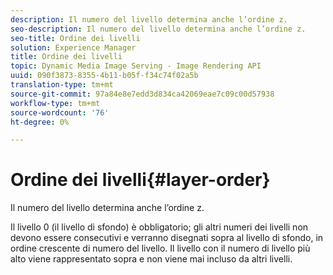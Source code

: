 ```yaml
---
description: Il numero del livello determina anche l’ordine z.
seo-description: Il numero del livello determina anche l’ordine z.
seo-title: Ordine dei livelli
solution: Experience Manager
title: Ordine dei livelli
topic: Dynamic Media Image Serving - Image Rendering API
uuid: 090f3873-8355-4b11-b05f-f34c74f02a5b
translation-type: tm+mt
source-git-commit: 97a84e8e7edd3d834ca42069eae7c09c00d57938
workflow-type: tm+mt
source-wordcount: '76'
ht-degree: 0%

---
```



# Ordine dei livelli{#layer-order}

Il numero del livello determina anche l’ordine z.

Il livello 0 (il livello di sfondo) è obbligatorio; gli altri numeri dei livelli non devono essere consecutivi e verranno disegnati sopra al livello di sfondo, in ordine crescente di numero del livello. Il livello con il numero di livello più alto viene rappresentato sopra e non viene mai incluso da altri livelli.
